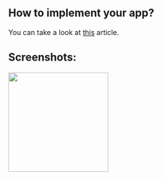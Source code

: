 ## How to implement your app?
You can take a look at [this](https://keremturker.medium.com/admob-open-ads-in-android-cfbe69fbb12f) article.


## Screenshots:
<img src="https://user-images.githubusercontent.com/24553205/213918909-0bad7ec8-1b53-48fa-9a1f-88d170449a41.png" width="200" /> &nbsp;&nbsp; 
